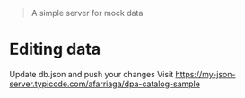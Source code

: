 > A simple server for mock data

# Editing data

Update db.json and push your changes
Visit https://my-json-server.typicode.com/afarriaga/dpa-catalog-sample
